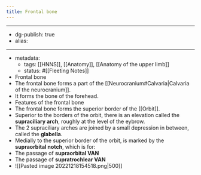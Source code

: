 ```yaml
---
title: Frontal bone
---
```


- --
- dg-publish: true
- alias:
- --
- metadata:
	- tags: [[HNNS]], [[Anatomy]], [[Anatomy of the upper limb]]
	- status: #[[Fleeting Notes]]
- Frontal bone
- The frontal bone forms a part of the [[Neurocranium#Calvaria|Calvaria of the neurocranium]].
- It forms the bone of the forehead.
- Features of the frontal bone
- The frontal bone forms the superior border of the [[Orbit]].
- Superior to the borders of the orbit, there is an elevation called the **supraciliary arch**, roughly at the level of the eybrow.
- The 2 supraciliary arches are joined by a small depression in between, called the **glabella**.
- Medially to the superior border of the orbit, is marked by the **supraorbital notch**, which is for:
- The passage of **supraorbital VAN**
- The passage of **supratrochlear VAN**
- ![[Pasted image 20221218154518.png|500]]